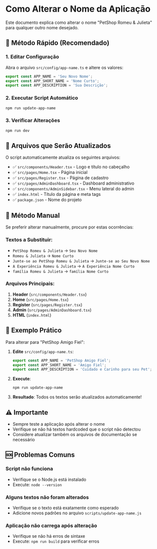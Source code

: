 # Como Alterar o Nome da Aplicação

Este documento explica como alterar o nome "PetShop Romeu & Julieta" para qualquer outro nome desejado.

## 🚀 Método Rápido (Recomendado)

### 1. Editar Configuração
Abra o arquivo `src/config/app-name.ts` e altere os valores:

```typescript
export const APP_NAME = 'Seu Novo Nome';
export const APP_SHORT_NAME = 'Nome Curto';
export const APP_DESCRIPTION = 'Sua Descrição';
```

### 2. Executar Script Automático
```bash
npm run update-app-name
```

### 3. Verificar Alterações
```bash
npm run dev
```

## 📁 Arquivos que Serão Atualizados

O script automaticamente atualiza os seguintes arquivos:

- ✅ `src/components/Header.tsx` - Logo e título no cabeçalho
- ✅ `src/pages/Home.tsx` - Página inicial
- ✅ `src/pages/Register.tsx` - Página de cadastro
- ✅ `src/pages/AdminDashboard.tsx` - Dashboard administrativo
- ✅ `src/components/AdminSidebar.tsx` - Menu lateral do admin
- ✅ `index.html` - Título da página e meta tags
- ✅ `package.json` - Nome do projeto

## 🔧 Método Manual

Se preferir alterar manualmente, procure por estas ocorrências:

### Textos a Substituir:
- `PetShop Romeu & Julieta` → `Seu Novo Nome`
- `Romeu & Julieta` → `Nome Curto`
- `Junte-se ao PetShop Romeu & Julieta` → `Junte-se ao Seu Novo Nome`
- `A Experiência Romeu & Julieta` → `A Experiência Nome Curto`
- `família Romeu & Julieta` → `família Nome Curto`

### Arquivos Principais:
1. **Header** (`src/components/Header.tsx`)
2. **Home** (`src/pages/Home.tsx`)
3. **Register** (`src/pages/Register.tsx`)
4. **Admin** (`src/pages/AdminDashboard.tsx`)
5. **HTML** (`index.html`)

## 🎯 Exemplo Prático

Para alterar para "PetShop Amigo Fiel":

1. **Edite** `src/config/app-name.ts`:
   ```typescript
   export const APP_NAME = 'PetShop Amigo Fiel';
   export const APP_SHORT_NAME = 'Amigo Fiel';
   export const APP_DESCRIPTION = 'Cuidado e Carinho para seu Pet';
   ```

2. **Execute**:
   ```bash
   npm run update-app-name
   ```

3. **Resultado**: Todos os textos serão atualizados automaticamente!

## ⚠️ Importante

- Sempre teste a aplicação após alterar o nome
- Verifique se não há textos hardcoded que o script não detectou
- Considere atualizar também os arquivos de documentação se necessário

## 🆘 Problemas Comuns

### Script não funciona
- Verifique se o Node.js está instalado
- Execute: `node --version`

### Alguns textos não foram alterados
- Verifique se o texto está exatamente como esperado
- Adicione novos padrões no arquivo `scripts/update-app-name.js`

### Aplicação não carrega após alteração
- Verifique se não há erros de sintaxe
- Execute: `npm run build` para verificar erros
